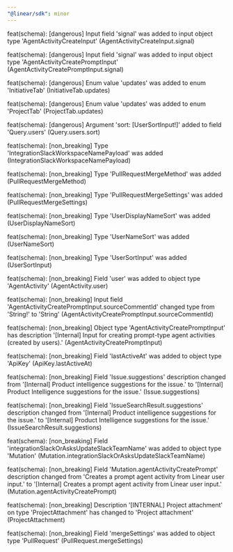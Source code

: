 ```yaml
---
"@linear/sdk": minor
---
```



feat(schema): [dangerous] Input field 'signal' was added to input object type 'AgentActivityCreateInput' (AgentActivityCreateInput.signal)

feat(schema): [dangerous] Input field 'signal' was added to input object type 'AgentActivityCreatePromptInput' (AgentActivityCreatePromptInput.signal)

feat(schema): [dangerous] Enum value 'updates' was added to enum 'InitiativeTab' (InitiativeTab.updates)

feat(schema): [dangerous] Enum value 'updates' was added to enum 'ProjectTab' (ProjectTab.updates)

feat(schema): [dangerous] Argument 'sort: [UserSortInput!]' added to field 'Query.users' (Query.users.sort)

feat(schema): [non_breaking] Type 'IntegrationSlackWorkspaceNamePayload' was added (IntegrationSlackWorkspaceNamePayload)

feat(schema): [non_breaking] Type 'PullRequestMergeMethod' was added (PullRequestMergeMethod)

feat(schema): [non_breaking] Type 'PullRequestMergeSettings' was added (PullRequestMergeSettings)

feat(schema): [non_breaking] Type 'UserDisplayNameSort' was added (UserDisplayNameSort)

feat(schema): [non_breaking] Type 'UserNameSort' was added (UserNameSort)

feat(schema): [non_breaking] Type 'UserSortInput' was added (UserSortInput)

feat(schema): [non_breaking] Field 'user' was added to object type 'AgentActivity' (AgentActivity.user)

feat(schema): [non_breaking] Input field 'AgentActivityCreatePromptInput.sourceCommentId' changed type from 'String!' to 'String' (AgentActivityCreatePromptInput.sourceCommentId)

feat(schema): [non_breaking] Object type 'AgentActivityCreatePromptInput' has description '[Internal] Input for creating prompt-type agent activities (created by users).' (AgentActivityCreatePromptInput)

feat(schema): [non_breaking] Field 'lastActiveAt' was added to object type 'ApiKey' (ApiKey.lastActiveAt)

feat(schema): [non_breaking] Field 'Issue.suggestions' description changed from '[Internal] Product intelligence suggestions for the issue.' to '[Internal] Product Intelligence suggestions for the issue.' (Issue.suggestions)

feat(schema): [non_breaking] Field 'IssueSearchResult.suggestions' description changed from '[Internal] Product intelligence suggestions for the issue.' to '[Internal] Product Intelligence suggestions for the issue.' (IssueSearchResult.suggestions)

feat(schema): [non_breaking] Field 'integrationSlackOrAsksUpdateSlackTeamName' was added to object type 'Mutation' (Mutation.integrationSlackOrAsksUpdateSlackTeamName)

feat(schema): [non_breaking] Field 'Mutation.agentActivityCreatePrompt' description changed from 'Creates a prompt agent activity from Linear user input.' to '[Internal] Creates a prompt agent activity from Linear user input.' (Mutation.agentActivityCreatePrompt)

feat(schema): [non_breaking] Description '[INTERNAL] Project attachment' on type 'ProjectAttachment' has changed to 'Project attachment' (ProjectAttachment)

feat(schema): [non_breaking] Field 'mergeSettings' was added to object type 'PullRequest' (PullRequest.mergeSettings)